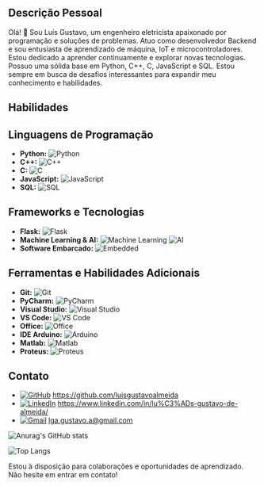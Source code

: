 ## Descrição Pessoal

Olá! 👋 Sou Luís Gustavo, um engenheiro eletricista apaixonado por programação e soluções de problemas. Atuo como desenvolvedor Backend e sou entusiasta de aprendizado de máquina, IoT e microcontroladores. Estou dedicado a aprender continuamente e explorar novas tecnologias. Possuo uma sólida base em Python, C++, C, JavaScript e SQL. Estou sempre em busca de desafios interessantes para expandir meu conhecimento e habilidades.

## Habilidades

## Linguagens de Programação

- **Python:** ![Python](https://img.shields.io/badge/Python-3776AB?style=for-the-badge&logo=python&logoColor=white)
- **C++:** ![C++](https://img.shields.io/badge/C++-00599C?style=for-the-badge&logo=c%2B%2B&logoColor=white)
- **C:** ![C](https://img.shields.io/badge/C-A8B9CC?style=for-the-badge&logo=c&logoColor=white)
- **JavaScript:** ![JavaScript](https://img.shields.io/badge/JavaScript-F7DF1E?style=for-the-badge&logo=javascript&logoColor=black)
- **SQL:** ![SQL](https://img.shields.io/badge/SQL-4479A1?style=for-the-badge&logo=sql&logoColor=white)

## Frameworks e Tecnologias

- **Flask:** ![Flask](https://img.shields.io/badge/Flask-000000?style=for-the-badge&logo=flask&logoColor=white)
- **Machine Learning & AI:** ![Machine Learning](https://img.shields.io/badge/Machine%20Learning-FF6F61?style=for-the-badge&logo=machine-learning&logoColor=white) ![AI](https://img.shields.io/badge/AI-FF6F61?style=for-the-badge&logo=ai&logoColor=white)
- **Software Embarcado:** ![Embedded](https://img.shields.io/badge/Embedded-008C74?style=for-the-badge&logo=embedded&logoColor=white)

## Ferramentas e Habilidades Adicionais

- **Git:** ![Git](https://img.shields.io/badge/Git-F05032?style=for-the-badge&logo=git&logoColor=white)
- **PyCharm:** ![PyCharm](https://img.shields.io/badge/PyCharm-000000?style=for-the-badge&logo=pycharm&logoColor=white)
- **Visual Studio:** ![Visual Studio](https://img.shields.io/badge/Visual%20Studio-5C2D91?style=for-the-badge&logo=visual-studio&logoColor=white)
- **VS Code:** ![VS Code](https://img.shields.io/badge/VS%20Code-007ACC?style=for-the-badge&logo=visual-studio-code&logoColor=white)
- **Office:** ![Office](https://img.shields.io/badge/Office-D83B01?style=for-the-badge&logo=microsoft-office&logoColor=white)
- **IDE Arduino:** ![Arduino](https://img.shields.io/badge/Arduino-00979D?style=for-the-badge&logo=arduino&logoColor=white)
- **Matlab:** ![Matlab](https://img.shields.io/badge/Matlab-0076A8?style=for-the-badge&logo=mathworks&logoColor=white)
- **Proteus:** ![Proteus](https://img.shields.io/badge/Proteus-00ADEF?style=for-the-badge&logo=proteus&logoColor=white)


## Contato

- [![GitHub](https://img.shields.io/badge/GitHub-181717?style=for-the-badge&logo=github&logoColor=white)](https://github.com/luisgustavoalmeida) https://github.com/luisgustavoalmeida
- [![LinkedIn](https://img.shields.io/badge/LinkedIn-0077B5?style=for-the-badge&logo=linkedin&logoColor=white)](https://www.linkedin.com/in/lu%C3%ADs-gustavo-de-almeida/) https://www.linkedin.com/in/lu%C3%ADs-gustavo-de-almeida/
- [![Gmail](https://img.shields.io/badge/Gmail-D14836?style=for-the-badge&logo=gmail&logoColor=white)](mailto:lga.gustavo.a@gmail.com) lga.gustavo.a@gmail.com


![Anurag's GitHub stats](https://github-readme-stats.vercel.app/api?username=anuraghazra&show_icons=true&theme=radical)

![Top Langs](https://github-readme-stats.vercel.app/api/top-langs/?username=anuraghazra&hide_progress=true)


Estou à disposição para colaborações e oportunidades de aprendizado. Não hesite em entrar em contato!
